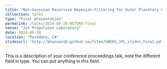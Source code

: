 ```yaml
---
title: "Non-Gaussian Recursive Bayesian Filtering for Outer Planetary Orbilander Navigation"
collection: talks
type: "Final presentation"
permalink: /talks/2024-08-28-NSTGRO-final
venue: "Jet Propulsion Laboratory"
date: 2024-08-28
location: "Pasadena, CA"
slidesurl: 'http://bhanson10.github.io/files/GBEES_JPL_slides_Final.pdf'
---
```


This is a description of your conference proceedings talk, note the different field in type. You can put anything in this field.
